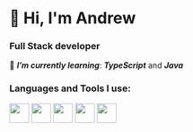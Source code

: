 # 👋 Hi, I'm Andrew

### Full Stack developer

🌱 ***I’m currently learning***: ***TypeScript*** and ***Java***

### Languages and Tools I use:
<p>
<img src="https://cdn.jsdelivr.net/gh/devicons/devicon/icons/react/react-original.svg" width='35' height="35"/>
<img src="https://cdn.jsdelivr.net/gh/devicons/devicon/icons/nodejs/nodejs-original.svg" width='35' height="35"/>
<img src="https://cdn.jsdelivr.net/gh/devicons/devicon/icons/graphql/graphql-plain.svg" width='35' height="35"/>
<img src="https://cdn.jsdelivr.net/gh/devicons/devicon/icons/git/git-original.svg" width='35' height="35"/>
<img src="https://cdn.jsdelivr.net/gh/devicons/devicon/icons/mongodb/mongodb-original.svg" width='35' height="35"/>
</p>
